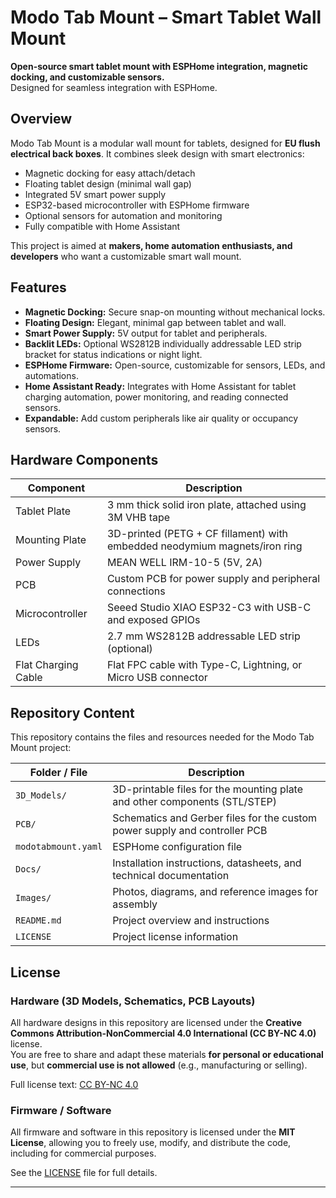 # Modo Tab Mount – Smart Tablet Wall Mount

**Open-source smart tablet mount with ESPHome integration, magnetic docking, and customizable sensors.**  
Designed for seamless integration with ESPHome.

## Overview

Modo Tab Mount is a modular wall mount for tablets, designed for **EU flush electrical back boxes**. It combines sleek design with smart electronics:

- Magnetic docking for easy attach/detach  
- Floating tablet design (minimal wall gap)  
- Integrated 5V smart power supply  
- ESP32-based microcontroller with ESPHome firmware  
- Optional sensors for automation and monitoring  
- Fully compatible with Home Assistant  

This project is aimed at **makers, home automation enthusiasts, and developers** who want a customizable smart wall mount.

## Features

- **Magnetic Docking:** Secure snap-on mounting without mechanical locks.  
- **Floating Design:** Elegant, minimal gap between tablet and wall.  
- **Smart Power Supply:** 5V output for tablet and peripherals.  
- **Backlit LEDs:** Optional WS2812B individually addressable LED strip bracket for status indications or night light.  
- **ESPHome Firmware:** Open-source, customizable for sensors, LEDs, and automations.  
- **Home Assistant Ready:** Integrates with Home Assistant for tablet charging automation, power monitoring, and reading connected sensors.  
- **Expandable:** Add custom peripherals like air quality or occupancy sensors.

## Hardware Components

| Component            | Description                                                                 |
|----------------------|-----------------------------------------------------------------------------|
| Tablet Plate         | 3 mm thick solid iron plate, attached using 3M VHB tape                     |
| Mounting Plate       | 3D-printed (PETG + CF fillament) with embedded neodymium magnets/iron ring    |
| Power Supply         | MEAN WELL IRM-10-5 (5V, 2A)                                                |
| PCB                  | Custom PCB for power supply and peripheral connections               |
| Microcontroller      | Seeed Studio XIAO ESP32-C3 with USB-C and exposed GPIOs                    |
| LEDs                 | 2.7 mm WS2812B addressable LED strip (optional)                             |
| Flat Charging Cable  | Flat FPC cable with Type-C, Lightning, or Micro USB connector               |


## Repository Content

This repository contains the files and resources needed for the Modo Tab Mount project:

| Folder / File           | Description                                                                 |
|-------------------------|-----------------------------------------------------------------------------|
| `3D_Models/`            | 3D-printable files for the mounting plate and other components (STL/STEP)   |
| `PCB/`                  | Schematics and Gerber files for the custom power supply and controller PCB  |
| `modotabmount.yaml`     | ESPHome configuration file                                                  |
| `Docs/`                 | Installation instructions, datasheets, and technical documentation          |
| `Images/`               | Photos, diagrams, and reference images for assembly                         |
| `README.md`             | Project overview and instructions                                           |
| `LICENSE`               | Project license information                                                 |

## License

### Hardware (3D Models, Schematics, PCB Layouts)
All hardware designs in this repository are licensed under the **Creative Commons Attribution-NonCommercial 4.0 International (CC BY-NC 4.0)** license.  
You are free to share and adapt these materials **for personal or educational use**, but **commercial use is not allowed** (e.g., manufacturing or selling).

Full license text: [CC BY-NC 4.0](https://creativecommons.org/licenses/by-nc/4.0/)

### Firmware / Software
All firmware and software in this repository is licensed under the **MIT License**, allowing you to freely use, modify, and distribute the code, including for commercial purposes.

See the [LICENSE](./LICENSE) file for full details.

---
